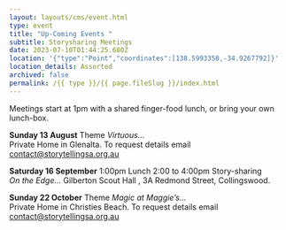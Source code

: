 ```yaml
---
layout: layouts/cms/event.html
type: event
title: "Up-Coming Events "
subtitle: Storysharing Meetings
date: 2023-07-10T01:44:25.680Z
location: '{"type":"Point","coordinates":[138.5993358,-34.9267792]}'
location_details: Assorted
archived: false
permalink: /{{ type }}/{{ page.fileSlug }}/index.html
---
```

Meetings start at 1pm with a shared finger-food lunch, or bring your own lunch-box.

**Sunday 13 August**   Theme *Virtuous…*\
Private Home in Glenalta. To request details email   contact@storytellingsa.org.au

**Saturday 16  September** 1:00pm Lunch  2:00 to 4:00pm Story-sharing\
*On the Edge…*  Gilberton Scout Hall , 3A Redmond Street, Collingswood.

**Sunday 22 October** Theme *Magic at Maggie’s…* \
Private Home in  Christies Beach. To request details email   contact@storytellingsa.org.au